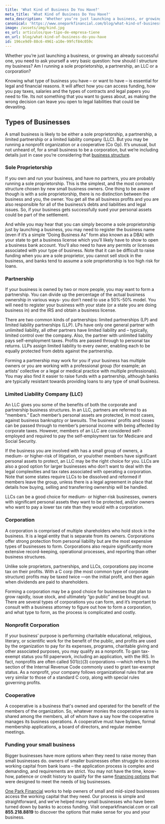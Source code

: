 ```yaml
---
title: 'What Kind of Business Do You Have?'
meta_title: 'What Kind of Business Do You Have?'
meta_description: 'Whether you’re just launching a business, or growing an already successful one, you need to ask yourself a very basic question: how should I structure my business? Am I running a sole proprietorship, a partnership, an LLC or a corporation?'
canonical: 'https://www.oneparkfinancial.com/blog/what-kind-of-business-do-you-have'
image: /assets/img/kind.jpg
es_url: articulos/que-tipo-de-empresa-tiene
en_url: blog/what-kind-of-business-do-you-have
id: 196ce9d9-88c6-4961-a10e-99fcf84c059c
---
```

Whether you’re just launching a business, or growing an already successful one, you need to ask yourself a very basic question: how should I structure my business? Am I running a sole proprietorship, a partnership, an LLC or a corporation? 

Knowing what type of business you have – or want to have – is essential for legal and financial reasons. It will affect how you can access funding, how you pay taxes, salaries and the types of contracts and legal papers you need to file. Its not something that you want to guess about, as making the wrong decision can leave you open to legal liabilities that could be devasting.

## Types of Businesses

A small business is likely to be either a sole proprietorship, a partnership, a limited partnership or a limited liability company (LLC). But you may be running a nonprofit organization or a cooperative (Co Op). It’s unusual, but not unheard of, for a small business to be a corporation, but we’re including details just in case you’re considering that [business structure](https://www.oneparkfinancial.com/blog/business-types-the-advantages-and-disadvantages).

### Sole Proprietorship

If you own and run your business, and have no partners, you are probably running a sole proprietorship. This is the simplest, and the most common structure chosen by new small business owners. One thing to be aware of though is with a sole proprietorship, there is no distinction between the business and you, the owner. You get all the all business profits and you are also responsible for all of the business’s debts and liabilities and legal issues. So, if your business gets successfully sued your personal assets could be part of the settlement. 

And while you may hear that you can simply become a sole proprietorship just by launching a business, you may need to register the business name (even if it’s a simple “Doing Business As” form also known as a DBA) with your state to get a business license which you’ll likely have to show to open a business bank account. You’ll also need to have any permits or licenses associated with your type of business. Note that it can be difficult to raise funding when you are a sole proprietor, you cannot sell stock in the business, and banks tend to assume a sole proprietorship is too high risk for loans.  

### Partnership

If your business is owned by two or more people, you may want to form a partnership. You can divide up the percentage of the actual business ownership in various ways- you don’t need to use a 50%-50% model. You will need to register your business with your state (or a state you are doing business in) and the IRS and obtain a business license.

There are two common kinds of partnerships: limited partnerships (LP) and limited liability partnerships (LLP). LPs have only one general partner with unlimited liability, all other partners have limited liability and – typically, limited control over the company. Also, the partner with unlimited liability pays self-employment taxes. Profits are passed through to personal tax returns. LLPs assign limited liability to every owner, enabling each to be equally protected from debts against the partnership. 

Forming a partnership may work for you if your business has multiple owners or you are working with a professional group (for example; an artists’ collective or a legal or medical practice with multiple professionals). You may also find it easier to raise funds with a partnership, although banks are typically resistant towards providing loans to any type of small business.

### Limited Liability Company (LLC)

An LLC gives you some of the benefits of both the corporate and partnership business structures. In an LLC, partners are referred to as “members.” Each member’s personal assets are protected, in most cases, against business bankruptcy or lawsuits. The business’ profits and losses can be passed through to member’s personal income with being affected by corporate taxes. However, members of an LLC are considered self-employed and required to pay the self-employment tax for Medicare and Social Security.

If the business you are involved with has a small group of owners, a medium- or higher-risk of litigation, or you/other members have significant personal assets to protect, an LLC may be the right choice for you. LLCs are also a good option for larger businesses who don’t want to deal with the legal complexities and tax rates associated with operating a corporation. Note that some states require LLCs to be dissolved and reformed if members leave the group, unless there is a legal agreement in place that details how buying, selling and transferring ownership will be handled.

LLCs can be a good choice for medium- or higher-risk businesses, owners with significant personal assets they want to be protected, and/or owners who want to pay a lower tax rate than they would with a corporation.

### Corporation

A corporation is comprised of multiple shareholders who hold stock in the business. It is a legal entity that is separate from its owners. Corporations offer strong protection from personal liability but are the most expensive types of businesses to form.  Corporations also require significantly more extensive record-keeping, operational processes, and reporting than other business structures.

Unlike sole proprietors, partnerships, and LLCs, corporations pay income tax on their profits. With a C corp (the most common type of corporate structure) profits may be taxed twice —on the initial profit, and then again when dividends are paid to shareholders.

Forming a corporation may be a good choice for businesses that plan to grow rapidly, issue stock, and  ultimately “go public” and be bought out. There are several types of corporations you can form, and it’s important to consult with a business attorney to figure out how to form a corporation, and what type to form, as the process is complicated and costly.

### Nonprofit Corporation

If your business’ purpose is performing charitable educational, religious, literary, or scientific work for the benefit of the public, and profits are used by the organization to pay for its expenses, programs, charitable giving and other associated purposes, you may qualify as a nonprofit. To gain tax-exempt status you fill paperwork, including an application, with the IRS. In fact, nonprofits are often called 501(c)(3) corporations —which refers to the section of the Internal Revenue Code commonly used to grant tax-exempt status. As a nonprofit, your company follows organizational rules that are very similar to those of a standard C corp, along with special rules governing profits. 


### Cooperative
A cooperative is a business that's owned and operated for the benefit of the members of the organization. So, whatever monies the cooperative earns is shared among the members, all of whom have a say how the cooperative manages its business operations. A cooperative must have bylaws, formal membership applications, a board of directors, and regular member meetings. 

### Funding your small business

Bigger businesses have more options when they need to raise money than small businesses do. owners of smaller businesses often struggle to access working capital from bank loans – the application process is complex and demanding, and requirements are strict. You may not have the time, know-how, patience or credit history to qualify for the same [financing options](https://www.oneparkfinancial.com/pre-qualification) that were designed to meet the needs of big businesses.

[One Park Financial](https://www.oneparkfinancial.com/) works to help owners of small and mid-sized businesses access the working capital that they need. Our process is simple and straightforward, and we’ve helped many small businesses who have been turned down by banks to access funding. Visit oneparkfinancial.com or call **855.218.8819** to discover the options that make sense for you and your business.